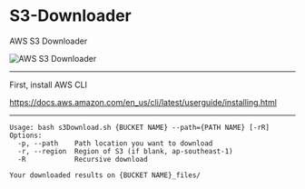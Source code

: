 # S3-Downloader
AWS S3 Downloader

![AWS S3 Downloader](https://user-images.githubusercontent.com/25837540/50551335-8d3f6e80-0cb1-11e9-928b-d8396bddb2ea.png)


---

First, install AWS CLI

https://docs.aws.amazon.com/en_us/cli/latest/userguide/installing.html

---


```
Usage: bash s3Download.sh {BUCKET NAME} --path={PATH NAME} [-rR]
Options:
  -p, --path    Path location you want to download
  -r, --region  Region of S3 (if blank, ap-southeast-1)
  -R            Recursive download

Your downloaded results on {BUCKET NAME}_files/
```
